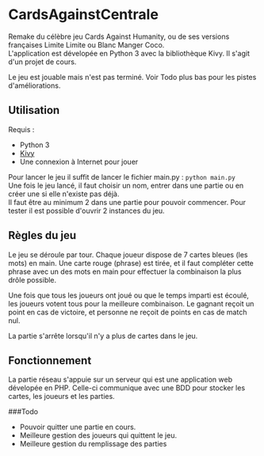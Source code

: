 CardsAgainstCentrale
====================

Remake du célèbre jeu Cards Against Humanity, ou de ses versions françaises Limite Limite ou Blanc Manger Coco. 
<br>
L'application est dévelopée en Python 3 avec la bibliothèque Kivy. Il s'agit d'un projet de cours.

Le jeu est jouable mais n'est pas terminé. Voir Todo plus bas pour les pistes d'améliorations. 

Utilisation
-----------

Requis : 
* Python 3
* [Kivy](https://kivy.org/#download)
* Une connexion à Internet pour jouer

Pour lancer le jeu il suffit de lancer le fichier main.py : `python main.py`<br>
Une fois le jeu lancé, il faut choisir un nom, entrer dans une partie ou en créer une si elle n'existe pas déjà.<br>
Il faut être au minimum 2 dans une partie pour pouvoir commencer. Pour tester il est possible d'ouvrir 2 instances du jeu.

Règles du jeu
-------------
Le jeu se déroule par tour. Chaque joueur dispose de 7 cartes bleues (les mots) en main. Une carte rouge (phrase) est tirée, et il faut compléter cette phrase avec un des mots en main pour effectuer la combinaison la plus drôle possible.

Une fois que tous les joueurs ont joué ou que le temps imparti est écoulé, les joueurs votent tous pour la meilleure combinaison. Le gagnant reçoit un point en cas de victoire, et personne ne reçoit de points en cas de match nul. 

La partie s'arrête lorsqu'il n'y a plus de cartes dans le jeu. 

Fonctionnement
--------------
La partie réseau s'appuie sur un serveur qui est une application web dévelopée en PHP. Celle-ci communique avec une BDD pour stocker les cartes, les joueurs et les parties. 

###Todo
* Pouvoir quitter une partie en cours. 
* Meilleure gestion des joueurs qui quittent le jeu. 
* Meilleure gestion du remplissage des parties
